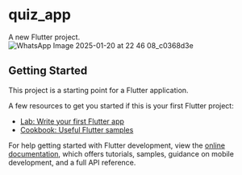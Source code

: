 # quiz_app

A new Flutter project.
![WhatsApp Image 2025-01-20 at 22 46 08_c0368d3e](https://github.com/user-attachments/assets/409e0d4a-744a-4173-8b94-0816431b30dd)



## Getting Started

This project is a starting point for a Flutter application.

A few resources to get you started if this is your first Flutter project:

- [Lab: Write your first Flutter app](https://docs.flutter.dev/get-started/codelab)
- [Cookbook: Useful Flutter samples](https://docs.flutter.dev/cookbook)

For help getting started with Flutter development, view the
[online documentation](https://docs.flutter.dev/), which offers tutorials,
samples, guidance on mobile development, and a full API reference.
